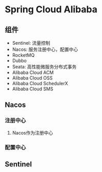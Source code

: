 # Spring Cloud Alibaba

## 组件
- Sentinel: 流量控制
- Nacos: 服务注册中心，配置中心
- RocketMQ
- Dubbo
- Seata: 高性能微服务分布式事务
- Alibaba Cloud ACM
- Alibaba Cloud OSS
- Alibaba Cloud SchedulerX
- Alibaba Cloud SMS


## Nacos

### 注册中心
 1. Nacos作为注册中心
### 配置中心



## Sentinel
